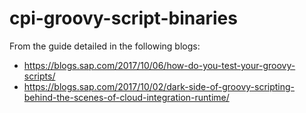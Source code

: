 # cpi-groovy-script-binaries

From the guide detailed in the following blogs:

* https://blogs.sap.com/2017/10/06/how-do-you-test-your-groovy-scripts/
* https://blogs.sap.com/2017/10/02/dark-side-of-groovy-scripting-behind-the-scenes-of-cloud-integration-runtime/

